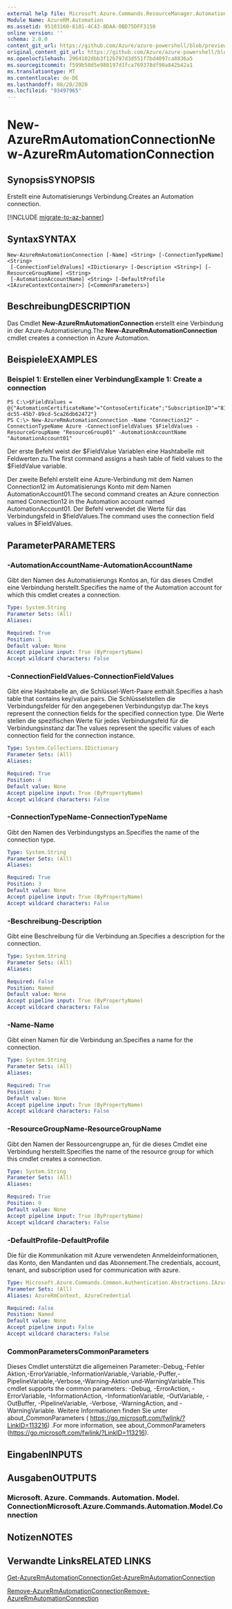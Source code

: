 ```yaml
---
external help file: Microsoft.Azure.Commands.ResourceManager.Automation.dll-Help.xml
Module Name: AzureRM.Automation
ms.assetid: 95103160-8101-4C43-8DAA-0BD75DFF3150
online version: ''
schema: 2.0.0
content_git_url: https://github.com/Azure/azure-powershell/blob/preview/src/ResourceManager/Automation/Commands.Automation/help/New-AzureRMAutomationConnection.md
original_content_git_url: https://github.com/Azure/azure-powershell/blob/preview/src/ResourceManager/Automation/Commands.Automation/help/New-AzureRMAutomationConnection.md
ms.openlocfilehash: 2964102dbb3f12b797d3d551f7bd4097ca8836a5
ms.sourcegitcommit: f599b50d5e980197d1fca769378df90a842b42a1
ms.translationtype: MT
ms.contentlocale: de-DE
ms.lasthandoff: 08/20/2020
ms.locfileid: "93497965"
---
```

# <span data-ttu-id="0799e-101">New-AzureRmAutomationConnection</span><span class="sxs-lookup"><span data-stu-id="0799e-101">New-AzureRmAutomationConnection</span></span>

## <span data-ttu-id="0799e-102">Synopsis</span><span class="sxs-lookup"><span data-stu-id="0799e-102">SYNOPSIS</span></span>
<span data-ttu-id="0799e-103">Erstellt eine Automatisierungs Verbindung.</span><span class="sxs-lookup"><span data-stu-id="0799e-103">Creates an Automation connection.</span></span>

[!INCLUDE [migrate-to-az-banner](../../includes/migrate-to-az-banner.md)]

## <span data-ttu-id="0799e-104">Syntax</span><span class="sxs-lookup"><span data-stu-id="0799e-104">SYNTAX</span></span>

```
New-AzureRmAutomationConnection [-Name] <String> [-ConnectionTypeName] <String>
 [-ConnectionFieldValues] <IDictionary> [-Description <String>] [-ResourceGroupName] <String>
 [-AutomationAccountName] <String> [-DefaultProfile <IAzureContextContainer>] [<CommonParameters>]
```

## <span data-ttu-id="0799e-105">Beschreibung</span><span class="sxs-lookup"><span data-stu-id="0799e-105">DESCRIPTION</span></span>
<span data-ttu-id="0799e-106">Das Cmdlet **New-AzureRmAutomationConnection** erstellt eine Verbindung in der Azure-Automatisierung.</span><span class="sxs-lookup"><span data-stu-id="0799e-106">The **New-AzureRmAutomationConnection** cmdlet creates a connection in Azure Automation.</span></span>

## <span data-ttu-id="0799e-107">Beispiele</span><span class="sxs-lookup"><span data-stu-id="0799e-107">EXAMPLES</span></span>

### <span data-ttu-id="0799e-108">Beispiel 1: Erstellen einer Verbindung</span><span class="sxs-lookup"><span data-stu-id="0799e-108">Example 1: Create a connection</span></span>
```
PS C:\>$FieldValues = @{"AutomationCertificateName"="ContosoCertificate";"SubscriptionID"="81b59010-dc55-45b7-89cd-5ca26db62472"}
PS C:\> New-AzureRmAutomationConnection -Name "Connection12" -ConnectionTypeName Azure -ConnectionFieldValues $FieldValues -ResourceGroupName "ResourceGroup01" -AutomationAccountName "AutomationAccount01"
```

<span data-ttu-id="0799e-109">Der erste Befehl weist der $FieldValue Variablen eine Hashtabelle mit Feldwerten zu.</span><span class="sxs-lookup"><span data-stu-id="0799e-109">The first command assigns a hash table of field values to the $FieldValue variable.</span></span>

<span data-ttu-id="0799e-110">Der zweite Befehl erstellt eine Azure-Verbindung mit dem Namen Connection12 im Automatisierungs Konto mit dem Namen AutomationAccount01.</span><span class="sxs-lookup"><span data-stu-id="0799e-110">The second command creates an Azure connection named Connection12 in the Automation account named AutomationAccount01.</span></span>
<span data-ttu-id="0799e-111">Der Befehl verwendet die Werte für das Verbindungsfeld in $fieldValues.</span><span class="sxs-lookup"><span data-stu-id="0799e-111">The command uses the connection field values in $FieldValues.</span></span>

## <span data-ttu-id="0799e-112">Parameter</span><span class="sxs-lookup"><span data-stu-id="0799e-112">PARAMETERS</span></span>

### <span data-ttu-id="0799e-113">-AutomationAccountName</span><span class="sxs-lookup"><span data-stu-id="0799e-113">-AutomationAccountName</span></span>
<span data-ttu-id="0799e-114">Gibt den Namen des Automatisierungs Kontos an, für das dieses Cmdlet eine Verbindung herstellt.</span><span class="sxs-lookup"><span data-stu-id="0799e-114">Specifies the name of the Automation account for which this cmdlet creates a connection.</span></span>

```yaml
Type: System.String
Parameter Sets: (All)
Aliases: 

Required: True
Position: 1
Default value: None
Accept pipeline input: True (ByPropertyName)
Accept wildcard characters: False
```

### <span data-ttu-id="0799e-115">-ConnectionFieldValues</span><span class="sxs-lookup"><span data-stu-id="0799e-115">-ConnectionFieldValues</span></span>
<span data-ttu-id="0799e-116">Gibt eine Hashtabelle an, die Schlüssel-Wert-Paare enthält.</span><span class="sxs-lookup"><span data-stu-id="0799e-116">Specifies a hash table that contains key/value pairs.</span></span>
<span data-ttu-id="0799e-117">Die Schlüsselstellen die Verbindungsfelder für den angegebenen Verbindungstyp dar.</span><span class="sxs-lookup"><span data-stu-id="0799e-117">The keys represent the connection fields for the specified connection type.</span></span>
<span data-ttu-id="0799e-118">Die Werte stellen die spezifischen Werte für jedes Verbindungsfeld für die Verbindungsinstanz dar.</span><span class="sxs-lookup"><span data-stu-id="0799e-118">The values represent the specific values of each connection field for the connection instance.</span></span>

```yaml
Type: System.Collections.IDictionary
Parameter Sets: (All)
Aliases: 

Required: True
Position: 4
Default value: None
Accept pipeline input: True (ByPropertyName)
Accept wildcard characters: False
```

### <span data-ttu-id="0799e-119">-ConnectionTypeName</span><span class="sxs-lookup"><span data-stu-id="0799e-119">-ConnectionTypeName</span></span>
<span data-ttu-id="0799e-120">Gibt den Namen des Verbindungstyps an.</span><span class="sxs-lookup"><span data-stu-id="0799e-120">Specifies the name of the connection type.</span></span>

```yaml
Type: System.String
Parameter Sets: (All)
Aliases: 

Required: True
Position: 3
Default value: None
Accept pipeline input: True (ByPropertyName)
Accept wildcard characters: False
```

### <span data-ttu-id="0799e-121">-Beschreibung</span><span class="sxs-lookup"><span data-stu-id="0799e-121">-Description</span></span>
<span data-ttu-id="0799e-122">Gibt eine Beschreibung für die Verbindung an.</span><span class="sxs-lookup"><span data-stu-id="0799e-122">Specifies a description for the connection.</span></span>

```yaml
Type: System.String
Parameter Sets: (All)
Aliases: 

Required: False
Position: Named
Default value: None
Accept pipeline input: True (ByPropertyName)
Accept wildcard characters: False
```

### <span data-ttu-id="0799e-123">-Name</span><span class="sxs-lookup"><span data-stu-id="0799e-123">-Name</span></span>
<span data-ttu-id="0799e-124">Gibt einen Namen für die Verbindung an.</span><span class="sxs-lookup"><span data-stu-id="0799e-124">Specifies a name for the connection.</span></span>

```yaml
Type: System.String
Parameter Sets: (All)
Aliases: 

Required: True
Position: 2
Default value: None
Accept pipeline input: True (ByPropertyName)
Accept wildcard characters: False
```

### <span data-ttu-id="0799e-125">-ResourceGroupName</span><span class="sxs-lookup"><span data-stu-id="0799e-125">-ResourceGroupName</span></span>
<span data-ttu-id="0799e-126">Gibt den Namen der Ressourcengruppe an, für die dieses Cmdlet eine Verbindung herstellt.</span><span class="sxs-lookup"><span data-stu-id="0799e-126">Specifies the name of the resource group for which this cmdlet creates a connection.</span></span>

```yaml
Type: System.String
Parameter Sets: (All)
Aliases: 

Required: True
Position: 0
Default value: None
Accept pipeline input: True (ByPropertyName)
Accept wildcard characters: False
```

### <span data-ttu-id="0799e-127">-DefaultProfile</span><span class="sxs-lookup"><span data-stu-id="0799e-127">-DefaultProfile</span></span>
<span data-ttu-id="0799e-128">Die für die Kommunikation mit Azure verwendeten Anmeldeinformationen, das Konto, den Mandanten und das Abonnement.</span><span class="sxs-lookup"><span data-stu-id="0799e-128">The credentials, account, tenant, and subscription used for communication with azure.</span></span>

```yaml
Type: Microsoft.Azure.Commands.Common.Authentication.Abstractions.IAzureContextContainer
Parameter Sets: (All)
Aliases: AzureRmContext, AzureCredential

Required: False
Position: Named
Default value: None
Accept pipeline input: False
Accept wildcard characters: False
```

### <span data-ttu-id="0799e-129">CommonParameters</span><span class="sxs-lookup"><span data-stu-id="0799e-129">CommonParameters</span></span>
<span data-ttu-id="0799e-130">Dieses Cmdlet unterstützt die allgemeinen Parameter:-Debug,-Fehler Aktion,-ErrorVariable,-InformationVariable,-Variable,-Puffer,-PipelineVariable,-Verbose,-Warning-Aktion und-WarningVariable.</span><span class="sxs-lookup"><span data-stu-id="0799e-130">This cmdlet supports the common parameters: -Debug, -ErrorAction, -ErrorVariable, -InformationAction, -InformationVariable, -OutVariable, -OutBuffer, -PipelineVariable, -Verbose, -WarningAction, and -WarningVariable.</span></span> <span data-ttu-id="0799e-131">Weitere Informationen finden Sie unter about_CommonParameters ( https://go.microsoft.com/fwlink/?LinkID=113216) .</span><span class="sxs-lookup"><span data-stu-id="0799e-131">For more information, see about_CommonParameters (https://go.microsoft.com/fwlink/?LinkID=113216).</span></span>

## <span data-ttu-id="0799e-132">Eingaben</span><span class="sxs-lookup"><span data-stu-id="0799e-132">INPUTS</span></span>

## <span data-ttu-id="0799e-133">Ausgaben</span><span class="sxs-lookup"><span data-stu-id="0799e-133">OUTPUTS</span></span>

### <span data-ttu-id="0799e-134">Microsoft. Azure. Commands. Automation. Model. Connection</span><span class="sxs-lookup"><span data-stu-id="0799e-134">Microsoft.Azure.Commands.Automation.Model.Connection</span></span>

## <span data-ttu-id="0799e-135">Notizen</span><span class="sxs-lookup"><span data-stu-id="0799e-135">NOTES</span></span>

## <span data-ttu-id="0799e-136">Verwandte Links</span><span class="sxs-lookup"><span data-stu-id="0799e-136">RELATED LINKS</span></span>

[<span data-ttu-id="0799e-137">Get-AzureRmAutomationConnection</span><span class="sxs-lookup"><span data-stu-id="0799e-137">Get-AzureRmAutomationConnection</span></span>](./Get-AzureRMAutomationConnection.md)

[<span data-ttu-id="0799e-138">Remove-AzureRmAutomationConnection</span><span class="sxs-lookup"><span data-stu-id="0799e-138">Remove-AzureRmAutomationConnection</span></span>](./Remove-AzureRMAutomationConnection.md)


